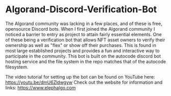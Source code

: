 # Algorand-Discord-Verification-Bot
 The Algorand community was lacking in a few places, and of these is free, opensource Discord bots. When I first joined the Algorand community I noticed a barrier to entry as project to attain fairly essential elements. One of these being a verification bot that allows NFT asset owners to verify their ownership as well as "flex" or show off their purchases. This is found in most large established projects and provides a fun and interactive way to participate in the community. This bot is built on the autocode discord bot hosting service and the file system in the repo matches that of the autocode filesystem.

The video tutorial for setting up the bot can be found on YouTube here: https://youtu.be/dmU6Zldwgyw
Check out the website for information and links: https://www.elephalgo.com
